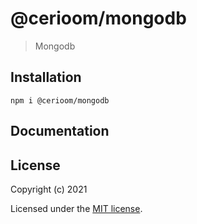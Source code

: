# @cerioom/mongodb

> Mongodb

## Installation

```
npm i @cerioom/mongodb
```

## Documentation


## License

Copyright (c) 2021

Licensed under the [MIT license](LICENSE).
